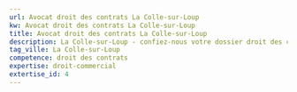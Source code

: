 ```yaml
---
url: Avocat droit des contrats La Colle-sur-Loup
kw: Avocat droit des contrats La Colle-sur-Loup
title: Avocat droit des contrats La Colle-sur-Loup
description: La Colle-sur-Loup - confiez-nous votre dossier droit des contrats
tag_ville: La Colle-sur-Loup
competence: droit des contrats
expertise: droit-commercial
extertise_id: 4
---
```

